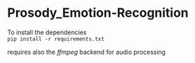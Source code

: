 # Prosody_Emotion-Recognition

To install the dependencies \
`pip install -r requirements.txt `

requires also the $ffmpeg$ backend for audio processing 
